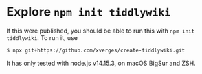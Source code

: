 # Explore `npm init tiddlywiki`

If this were published, you should be able to run this
with `npm init tiddlywiki`. To run it, use

```bash
$ npx git+https://github.com/xverges/create-tiddlywiki.git
```

It has only tested with node.js v14.15.3, on macOS BigSur and ZSH.
